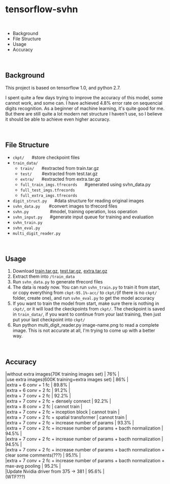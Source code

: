 tensorflow-svhn
===

</br>

* Background
* File Structure
* Usage
* Accuracy

</br>

Background
---
This project is based on tensorflow 1.0, and python 2.7.

I spent quite a few days trying to improve the accuracy of this model, some cannot work, and some can. I have achieved 4.8% error rate on sequencial digits recognition. As a beginner of machine learning, it's quite good for me. But there are still quite a lot modern net structure I haven't use, so I believe it should be able to achieve even higher accuracy.

</br>

File Structure
---
* `ckpt/`&nbsp; &nbsp; &nbsp; #store checkpoint files
* `train_data/`
  * `train/`&nbsp; &nbsp; &nbsp; #extracted from train.tar.gz
  * `test/`&nbsp; &nbsp; &nbsp; &nbsp; #extracted from test.tar.gz
  * `extra/`&nbsp; &nbsp; &nbsp; #extracted from extra.tar.gz
  * `full_train_imgs.tfrecords`&nbsp; &nbsp; &nbsp; #generated using svhn_data.py
  * `full_test_imgs.tfrecords`
  * `full_extra_imgs.tfrecords`
* `digit_struct.py`&nbsp; &nbsp; &nbsp; #data structure for reading original images 
* `svhn_data.py`&nbsp; &nbsp;&nbsp; &nbsp; #convert images to tfrecord files
* `svhn.py`&nbsp; &nbsp; &nbsp;&nbsp; &nbsp; &nbsp;&nbsp; &nbsp; &nbsp;&nbsp; #model, training operation, loss operation
* `svhn_input.py`&nbsp; &nbsp; &nbsp; #generate input queue for training and evaluation
* `svhn_train.py`
* `svhn_eval.py`
* `multi_digit_reader.py`

</br>

Usage
---
1. Download [train.tar.gz](http://ufldl.stanford.edu/housenumbers/train.tar.gz), [test.tar.gz](http://ufldl.stanford.edu/housenumbers/test.tar.gz), [extra.tar.gz](http://ufldl.stanford.edu/housenumbers/extra.tar.gz)
2. Extract them into `/train_data`
3. Run `svhn_data.py` to generate tfrecord files
4. The data is ready now. You can run `svhn_train.py` to train it from start, or copy everything from `ckpt-95.1%-acc/` to `ckpt/`(if there is no `ckpt/` folder, create one), and run `svhn_eval.py` to get the model accuracy
5. If you want to train the model from start, make sure there is nothing in `ckpt/`, or it will load the ckeckpoints from `ckpt/`. The checkpoint is saved in `train_data/`, if you want to continue from your last training, then just put your last checkpoint into `ckpt/`
6. Run python multi_digit_reader.py image-name.png to read a complete image. This is not accurate at all, I'm trying to come up with a better way.

</br>

Accuracy
---

|without extra images(70K training images set) </t> | 76% | </br>
|use extra images(600K training+extra images set) | 86% | </br>
|extra + 6 conv + 1 fc | 89.8% | </br>
|extra + 6 conv + 2 fc | 91.2% | </br>
|extra + 7 conv + 2 fc | 92.2% | </br>
|extra + 7 conv + 2 fc + densely connect | 92.2% | </br>
|extra + 8 conv + 2 fc | cannot train | </br>
|extra + 7 conv + 2 fc + inception block | cannot train | </br>
|extra + 7 conv + 2 fc + spatial transformer | cannot train | </br>
|extra + 7 conv + 2 fc + increase number of params | 93.3% | </br>
|extra + 7 conv + 2 fc + increase number of params + bacth normalization | 94.5% | </br>
|extra + 7 conv + 2 fc + increase number of params + bacth normalization | 94.5% | </br>
|extra + 7 conv + 2 fc + increase number of params + bacth normalization + clear some comments(???) | 95.1% | </br>
|extra + 7 conv + 2 fc + increase number of params + bacth normalization + max-avg pooling | 95.2% | </br>
|Update Nvidia driver from 375 -> 381 | 95.6% | </br>(WTF???)



